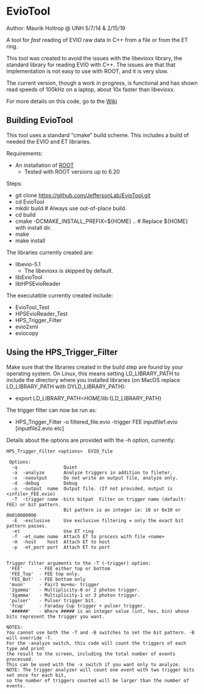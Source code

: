EvioTool
========
Author: Maurik Holtrop @ UNH  5/7/14 & 2/15/19

A tool for _fast_ reading of EVIO raw data in C++ from a file or from the ET ring.

This tool was created to avoid the issues with the libevioxx library, the standard library for reading EVIO with C++. The issues are that that implementation is not easy to use with ROOT, and it is very slow.

The current version, though a work in progress, is functional and has shown read speeds of 100kHz on a laptop, about 10x faster than libevioxx. 

For more details on this code, go to the [Wiki](https://github.com/JeffersonLab/EvioTool/wiki)

## Building EvioTool

This tool uses a standard "cmake" build scheme. This includes a build of needed the EVIO and ET libraries.

Requirements:

* An installation of [ROOT](http://root.cern.ch) 
    * Tested with ROOT versions up to 6.20

Steps:

* git clone https://github.com/JeffersonLab/EvioTool.git
* cd EvioTool
* mkdir build # Always use out-of-place build.
* cd build
* cmake -DCMAKE\_INSTALL\_PREFIX=${HOME} .. # Replace ${HOME} with install dir.
* make 
* make install

The libraries currently created are:

* libevio-5.1
    * The libevioxx is skipped by default.
* libEvioTool 
* libHPSEvioReader

The executatble currently created include:

* EvioTool_Test
* HPSEvioReader_Test
* HPS_Trigger_Filter
* evio2xml
* eviocopy

## Using the HPS_Trigger_Filter

Make sure that the libraries created in the build step are found by your operating system. 
On Linux, this means setting LD_LIBRARY_PATH to include the directory where you installed
libraries (on MacOS replace LD_LIBRARY_PATH with DYLD_LIBRARY_PATH):
* export LD_LIBRARY_PATH=${HOME}/lib:${LD_LIBRARY_PATH}

The trigger filter can now be run as:
 
* HPS_Trigger_Filter -o filtered_file.evio  -trigger FEE  inputfile1.evio [inputfile2.evio etc]

Details about the options are provided with the -h option, currently:

    HPS_Trigger_Filter <options>  EVIO_file 
    
     Options: 
      -q                 Quiet 
      -a  -analyze       Analyze triggers in addition to fileter.
      -x  -nooutput      Do not write an output file, analyze only.
      -d  -debug         Debug 
      -o  -output  name  Output file. (If not provided, output is <infile>_FEE.evio)
      -T  -trigger name -bits bitpat  Filter on trigger name (default: FEE) or bit pattern.
                         Bit pattern is an integer ie: 16 or 0x10 or 0b010000000 
      -E  -exclusive     Use exclusive filtering = only the exact bit pattern passes.
      -et                Use ET ring 
      -f  -et_name name  Attach ET to process with file <name>
      -H  -host    host  Attach ET to host
      -p  -et_port port  Attach ET to port 
    
    
    Trigger filter arguments to the -T (-trigger) option: 
     'FEE'      - FEE either top or bottom 
     'FEE_Top'  - FEE top only. 
     'FEE_Bot'  - FEE bottom only
     'muon'     - Pair3 mu+mu- trigger
     '2gamma'   - Multiplicity-0 or 2 photon trigger. 
     '3gamma'   - Multiplicity-1 or 3 photon trigger. 
     'pulser'   - Pulser trigger bit. 
     'fcup'     - Faraday Cup trigger + pulser trigger.
     '######'   - Where ##### is an integer value (int, hex, bin) whose bits represent the trigger you want.
    
    NOTES: 
    You cannot use both the -T and -B switches to set the bit pattern. -B will override -T.
    For the -analyze switch, this code will count the triggers of each type and print
    the result to the screen, including the total number of events processed.
    This can be used with the -x switch if you want only to analyze. 
    NOTE: The trigger analyzer will count one event with two trigger bits set once for each bit,
    so the number of triggers counted will be larger than the number of events.

